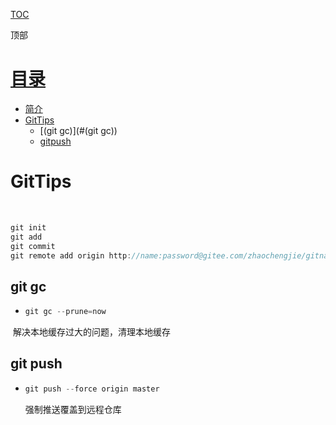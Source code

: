 [TOC](文章目录)

<a name="Menutop" >顶部</a>

# [目录](#目录)

- [简介](#简介)
- [GitTips](#GitTips)
  - [(git gc)](#(git gc))
  - [gitpush](#gitpush)

# <a name="GitTips" >**GitTips**</a>

​	

~~~c
git init
git add 
git commit
git remote add origin http://name:password@gitee.com/zhaochengjie/gitname.git
~~~





## <a name="git gc" >**git gc**</a>

- ~~~c 
  git gc --prune=now 

​				解决本地缓存过大的问题，清理本地缓存

## <a name="git push" >**git push**</a>

- ~~~c
  git push --force origin master
  ~~~

  强制推送覆盖到远程仓库

  